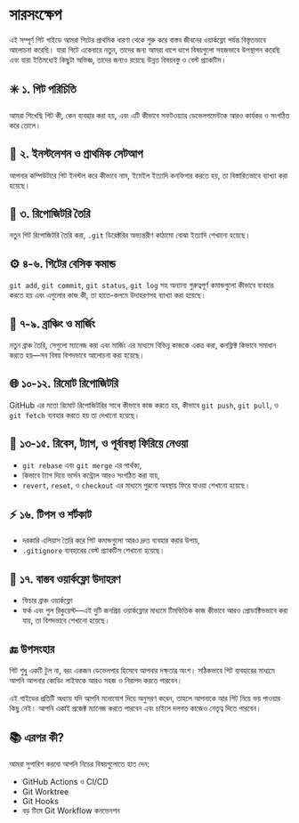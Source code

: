 # সারসংক্ষেপ

এই সম্পূর্ণ গিট গাইডে আমরা গিটের প্রাথমিক ধারণা থেকে শুরু করে বাস্তব জীবনের ওয়ার্কফ্লো পর্যন্ত বিস্তৃতভাবে আলোচনা করেছি। যারা গিটে একেবারে নতুন, তাদের জন্য আমরা ধাপে ধাপে বিষয়গুলো সহজভাবে উপস্থাপন করেছি এবং যারা ইতিমধ্যেই কিছুটা অভিজ্ঞ, তাদের জন্যও রয়েছে উন্নত বিষয়বস্তু ও বেস্ট প্র্যাকটিস।

## ✳️ ১. গিট পরিচিতি
আমরা শিখেছি গিট কী, কেন ব্যবহার করা হয়, এবং এটি কীভাবে সফটওয়্যার ডেভেলপমেন্টকে আরও কার্যকর ও সংগঠিত করে তোলে। 

## 🧰 ২. ইনস্টলেশন ও প্রাথমিক সেটআপ
আপনার কম্পিউটারে গিট ইনস্টল করে কীভাবে নাম, ইমেইল ইত্যাদি কনফিগার করতে হয়, তা বিস্তারিতভাবে ব্যাখ্যা করা হয়েছে।

## 🧱 ৩. রিপোজিটরি তৈরি
নতুন গিট রিপোজিটরি তৈরি করা, `.git` ডিরেক্টরির অভ্যন্তরীণ কাঠামো বোঝা ইত্যাদি শেখানো হয়েছে।

## ⚙️ ৪-৬. গিটের বেসিক কমান্ড
`git add`, `git commit`, `git status`, `git log` সহ অন্যান্য গুরুত্বপূর্ণ কমান্ডগুলো কীভাবে ব্যবহার করতে হয় এবং এগুলোর কাজ কী, তা হাতে-কলমে উদাহরণসহ ব্যাখ্যা করা হয়েছে।

## 🌿 ৭-৯. ব্রাঞ্চিং ও মার্জিং
নতুন ব্রাঞ্চ তৈরি, সেগুলো ম্যানেজ করা এবং মার্জিং এর মাধ্যমে বিভিন্ন কাজকে একত্র করা, কনফ্লিক্ট কিভাবে সমাধান করতে হয়—সব বিষয় বিশদভাবে আলোচনা করা হয়েছে।

## 🌐 ১০-১২. রিমোট রিপোজিটরি
GitHub এর মতো রিমোট রিপোজিটরির সাথে কীভাবে কাজ করতে হয়, কীভাবে `git push`, `git pull`, ও `git fetch` ব্যবহার করতে হয় তা দেখানো হয়েছে।

## 🔀 ১৩-১৫. রিবেস, ট্যাগ, ও পূর্বাবস্থা ফিরিয়ে নেওয়া
- `git rebase` এবং `git merge` এর পার্থক্য,
- কিভাবে ট্যাগ দিয়ে ভার্সন কন্ট্রোল আরও সংগঠিত করা যায়,
- `revert`, `reset`, ও `checkout` এর মাধ্যমে পুরনো অবস্থায় ফিরে যাওয়া শেখানো হয়েছে।

## ⚡ ১৬. টিপস ও শর্টকাট
- দরকারি এলিয়াস তৈরি করে গিট কমান্ডগুলো আরও দ্রুত ব্যবহার করার উপায়,
- `.gitignore` ব্যবহারের বেস্ট প্র্যাকটিস শেখানো হয়েছে।

## 📂 ১৭. বাস্তব ওয়ার্কফ্লো উদাহরণ
- ফিচার ব্রাঞ্চ ওয়ার্কফ্লো
- ফর্ক এবং পুল রিকুয়েস্ট—এই দুটি জনপ্রিয় ওয়ার্কফ্লোর মাধ্যমে টিমভিত্তিক কাজ কীভাবে আরও প্রোডাক্টিভভাবে করা যায়, তা বিশদভাবে শেখানো হয়েছে।

## 🔚 উপসংহার

গিট শুধু একটি টুল না, বরং একজন ডেভেলপার হিসেবে আপনার দক্ষতার অংশ। সঠিকভাবে গিট ব্যবহারের মাধ্যমে আপনি আপনার কোডিং লাইফকে আরও সহজ ও নিরাপদ করতে পারবেন। 

এই গাইডের প্রতিটি অধ্যায় যদি আপনি মনোযোগ দিয়ে অনুসরণ করেন, তাহলে আপনাকে আর গিট নিয়ে ভয় পাওয়ার কিছু নেই। আপনি একাই প্রজেক্ট ম্যানেজ করতে পারবেন এবং চাইলে দলগত কাজেও নেতৃত্ব দিতে পারবেন।

## 📚 এরপর কী?

আমরা সুপারিশ করবো আপনি নিচের বিষয়গুলোতে হাত দেন:
- GitHub Actions ও CI/CD
- Git Worktree
- Git Hooks
- বড় টিমে Git Workflow কনভেনশন

